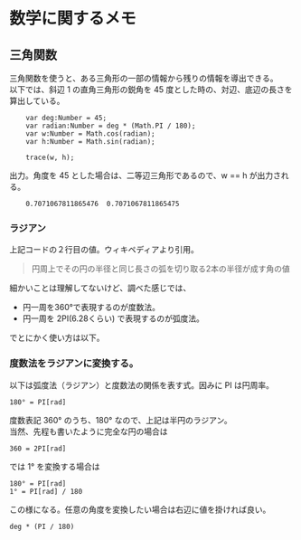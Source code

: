 # 数学に関するメモ

## 三角関数

三角関数を使うと、ある三角形の一部の情報から残りの情報を導出できる。  
以下では、斜辺 1 の直角三角形の鋭角を 45 度とした時の、対辺、底辺の長さを算出している。

		var deg:Number = 45;
		var radian:Number = deg * (Math.PI / 180);
		var w:Number = Math.cos(radian);
		var h:Number = Math.sin(radian);

		trace(w, h);

出力。角度を 45 とした場合は、二等辺三角形であるので、w == h が出力される。

		0.7071067811865476	0.7071067811865475

### ラジアン

上記コードの２行目の値。ウィキペディアより引用。

> 円周上でその円の半径と同じ長さの弧を切り取る2本の半径が成す角の値

細かいことは理解してないけど、調べた感じでは、

 * 円一周を360°で表現するのが度数法。
 * 円一周を 2PI(6.28くらい) で表現するのが弧度法。

でとにかく使い方は以下。

### 度数法をラジアンに変換する。

以下は弧度法（ラジアン）と度数法の関係を表す式。因みに PI は円周率。

	180° = PI[rad]

度数表記 360° のうち、180° なので、上記は半円のラジアン。  
当然、先程も書いたように完全な円の場合は

	360 = 2PI[rad]

では 1° を変換する場合は

	180° = PI[rad]
	1° = PI[rad] / 180

この様になる。任意の角度を変換したい場合は右辺に値を掛ければ良い。

	deg * (PI / 180)